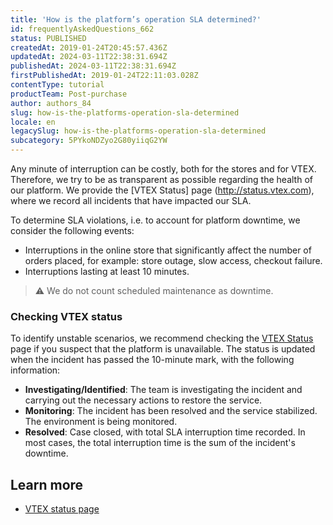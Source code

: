 ```yaml
---
title: 'How is the platform’s operation SLA determined?'
id: frequentlyAskedQuestions_662
status: PUBLISHED
createdAt: 2019-01-24T20:45:57.436Z
updatedAt: 2024-03-11T22:38:31.694Z
publishedAt: 2024-03-11T22:38:31.694Z
firstPublishedAt: 2019-01-24T22:11:03.028Z
contentType: tutorial
productTeam: Post-purchase
author: authors_84
slug: how-is-the-platforms-operation-sla-determined
locale: en
legacySlug: how-is-the-platforms-operation-sla-determined
subcategory: 5PYkoNDZyo2G80yiiqG2YW
---
```


Any minute of interruption can be costly, both for the stores and for VTEX. Therefore, we try to be as transparent as possible regarding the health of our platform. We provide the [VTEX Status] page (http://status.vtex.com), where we record all incidents that have impacted our SLA.

To determine SLA violations, i.e. to account for platform downtime, we consider the following events:

- Interruptions in the online store that significantly affect the number of orders placed, for example: store outage, slow access, checkout failure.
- Interruptions lasting at least 10 minutes.

>⚠️ We do not count scheduled maintenance as downtime.

### Checking VTEX status

To identify unstable scenarios, we recommend checking the [VTEX Status](https://status.vtex.com) page if you suspect that the platform is unavailable. The status is updated when the incident has passed the 10-minute mark, with the following information:

- __Investigating/Identified__: The team is investigating the incident and carrying out the necessary actions to restore the service.
- __Monitoring__: The incident has been resolved and the service stabilized. The environment is being monitored.
- __Resolved__: Case closed, with total SLA interruption time recorded. In most cases, the total interruption time is the sum of the incident's downtime.

## Learn more

- [VTEX status page](https://help.vtex.com/en/tutorial/vtex-status-page--gPhqDn9IQ3c67wbJEX3JJ)

